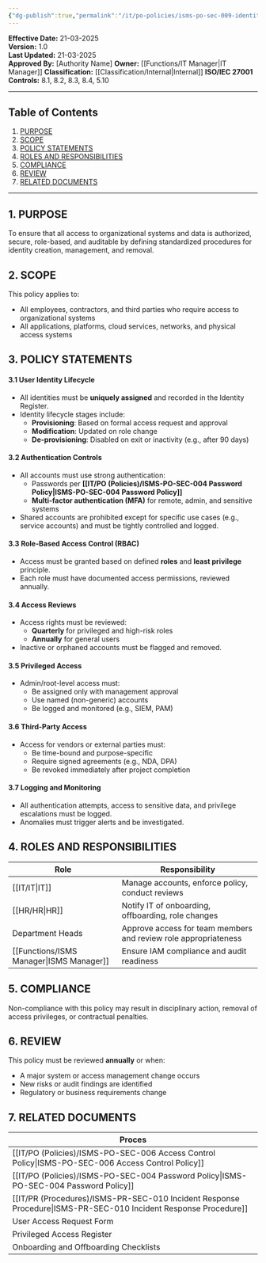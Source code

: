 ```yaml
---
{"dg-publish":true,"permalink":"/it/po-policies/isms-po-sec-009-identity-and-access-management-aim-policy/","tags":["policy","AIM","Identity"]}
---
```


**Effective Date:** 21-03-2025  
**Version:** 1.0  
**Last Updated:** 21-03-2025  
**Approved By:** [Authority Name] 
**Owner:** [[Functions/IT Manager\|IT Manager]]
**Classification:** [[Classification/Internal\|Internal]]
**ISO/IEC 27001 Controls:** 8.1, 8.2, 8.3, 8.4, 5.10

---
## **Table of Contents**  
1. [PURPOSE](#purpose)  
2. [SCOPE](#scope)  
3. [POLICY STATEMENTS](#policy-statement)  
4. [ROLES AND RESPONSIBILITIES](#roles-and-responsibilities)  
5. [COMPLIANCE](#compliance)  
6. [REVIEW](#review)  
7. [RELATED DOCUMENTS](#related-documents)  

---
## **1. PURPOSE**  
To ensure that all access to organizational systems and data is authorized, secure, role-based, and auditable by defining standardized procedures for identity creation, management, and removal.
## **2. SCOPE**
 This policy applies to:
- All employees, contractors, and third parties who require access to organizational systems
- All applications, platforms, cloud services, networks, and physical access systems
## **3. POLICY STATEMENTS** 
#### 3.1 User Identity Lifecycle
- All identities must be **uniquely assigned** and recorded in the Identity Register.
- Identity lifecycle stages include:
    - **Provisioning**: Based on formal access request and approval
    - **Modification**: Updated on role change
    - **De-provisioning**: Disabled on exit or inactivity (e.g., after 90 days)
#### 3.2 Authentication Controls
- All accounts must use strong authentication:
    - Passwords per **[[IT/PO (Policies)/ISMS-PO-SEC-004 Password Policy\|ISMS-PO-SEC-004 Password Policy]]**
    - **Multi-factor authentication (MFA)** for remote, admin, and sensitive systems
- Shared accounts are prohibited except for specific use cases (e.g., service accounts) and must be tightly controlled and logged.
#### 3.3 Role-Based Access Control (RBAC)
- Access must be granted based on defined **roles** and **least privilege** principle.
- Each role must have documented access permissions, reviewed annually.
#### 3.4 Access Reviews
- Access rights must be reviewed:
    - **Quarterly** for privileged and high-risk roles
    - **Annually** for general users
- Inactive or orphaned accounts must be flagged and removed.

#### 3.5 Privileged Access

- Admin/root-level access must:
    - Be assigned only with management approval
    - Use named (non-generic) accounts
    - Be logged and monitored (e.g., SIEM, PAM)

#### 3.6 Third-Party Access
- Access for vendors or external parties must:
    - Be time-bound and purpose-specific
    - Require signed agreements (e.g., NDA, DPA)
    - Be revoked immediately after project completion

#### 3.7 Logging and Monitoring
- All authentication attempts, access to sensitive data, and privilege escalations must be logged.
- Anomalies must trigger alerts and be investigated.
## **4. ROLES AND RESPONSIBILITIES**

| **Role**         | **Responsibility**                                              |
| ---------------- | --------------------------------------------------------------- |
| [[IT/IT\|IT]]           | Manage accounts, enforce policy, conduct reviews                |
| [[HR/HR\|HR]]           | Notify IT of onboarding, offboarding, role changes              |
| Department Heads | Approve access for team members and review role appropriateness |
| [[Functions/ISMS Manager\|ISMS Manager]] | Ensure IAM compliance and audit readiness                       |
## **5. COMPLIANCE**  
Non-compliance with this policy may result in disciplinary action, removal of access privileges, or contractual penalties.
## **6. REVIEW**  
This policy must be reviewed **annually** or when:
- A major system or access management change occurs
- New risks or audit findings are identified
- Regulatory or business requirements change
## **7. RELATED DOCUMENTS**  

| Proces                                          |
| ----------------------------------------------- |
| [[IT/PO (Policies)/ISMS-PO-SEC-006 Access Control Policy\|ISMS-PO-SEC-006 Access Control Policy]]       |
| [[IT/PO (Policies)/ISMS-PO-SEC-004 Password Policy\|ISMS-PO-SEC-004 Password Policy]]             |
| [[IT/PR (Procedures)/ISMS-PR-SEC-010 Incident Response Procedure\|ISMS-PR-SEC-010 Incident Response Procedure]] |
| User Access Request Form                        |
| Privileged Access Register                      |
| Onboarding and Offboarding Checklists           |









